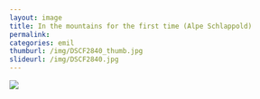 ```yaml
---
layout: image
title: In the mountains for the first time (Alpe Schlappold)
permalink: 
categories: emil
thumburl: /img/DSCF2840_thumb.jpg
slideurl: /img/DSCF2840.jpg 
---
```

![](/img/DSCF2840.jpg)


